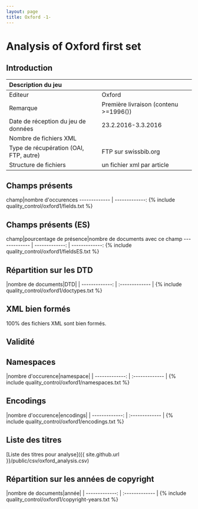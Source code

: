 ```yaml
---
layout: page
title: Oxford -1-
---
```

# Analysis of Oxford first set

## Introduction

|Description du jeu||
| :------------- | :------------- |
|Editeur|Oxford|
|Remarque|Première livraison (contenu >=1996())|
|Date de réception du jeu de données|23.2.2016-3.3.2016|
|Nombre de fichiers XML ||
|Type de récupération (OAI, FTP, autre)|FTP sur swissbib.org|
|Structure de fichiers|un fichier xml par article|


## Champs présents

<div markdown="1">
champ|nombre d'occurences
------------- | -------------:
{% include quality_control/oxford1/fields.txt %}
</div>

## Champs présents (ES)

<div markdown="1">
champ|pourcentage de présence|nombre de documents avec ce champ
------------- | -------------: | -------------:
{% include quality_control/oxford1/fieldsES.txt %}
</div>

## Répartition sur les DTD

<div markdown="1">
|nombre de documents|DTD|
| -------------: | :------------- |
{% include quality_control/oxford1/doctypes.txt %}
</div>





## XML bien formés

100% des fichiers XML sont bien formés.

## Validité



## Namespaces

<div markdown="1">
|nombre d'occurence|namespace|
| -------------: | :------------- |
{% include quality_control/oxford1/namespaces.txt %}
</div>

## Encodings

<div markdown="1">
|nombre d'occurence|encodings|
| -------------: | :------------- |
{% include quality_control/oxford1/encodings.txt %}
</div>


## Liste des titres
[Liste des titres pour analyse]({{ site.github.url }}/public/csv/oxford_analysis.csv)



## Répartition sur les années de copyright

<div markdown="1">
|nombre de documents|année|
| -------------: | :------------- |
{% include quality_control/oxford1/copyright-years.txt %}
</div>
